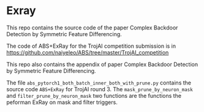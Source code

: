 # Exray

This repo contains the source code of the paper Complex Backdoor Detection by Symmetric Feature Differencing.

The code of ABS+ExRay for the TrojAI competition submission is in https://github.com/naiyeleo/ABS/tree/master/TrojAI_competition

This repo also contains the appendix of paper Complex Backdoor Detection by Symmetric Feature Differencing.

The file `abs_pytorch1_both_batch_inner_both_with_prune.py` contains the source code `ABS+ExRay` for TrojAI round 3.
The `mask_prune_by_neuron_mask` and `filter_prune_by_neuron_mask` two functions are the functions the peforman ExRay on mask and filter triggers.

